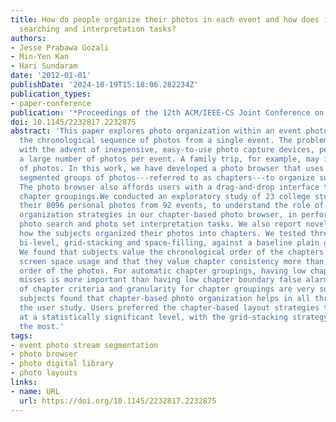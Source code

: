 ```yaml
---
title: How do people organize their photos in each event and how does it affect storytelling,
  searching and interpretation tasks?
authors:
- Jesse Prabawa Gozali
- Min-Yen Kan
- Hari Sundaram
date: '2012-01-01'
publishDate: '2024-10-19T15:18:06.282234Z'
publication_types:
- paper-conference
publication: '*Proceedings of the 12th ACM/IEEE-CS Joint Conference on Digital Libraries*'
doi: 10.1145/2232817.2232875
abstract: 'This paper explores photo organization within an event photo stream, i.e.
  the chronological sequence of photos from a single event. The problem is important:
  with the advent of inexpensive, easy-to-use photo capture devices, people can take
  a large number of photos per event. A family trip, for example, may include hundreds
  of photos. In this work, we have developed a photo browser that uses automatically
  segmented groups of photos---referred to as chapters---to organize such photos.
  The photo browser also affords users with a drag-and-drop interface to refine the
  chapter groupings.We conducted an exploratory study of 23 college students with
  their 8096 personal photos from 92 events, to understand the role of different spatial
  organization strategies in our chapter-based photo browser, in performing storytelling,
  photo search and photo set interpretation tasks. We also report novel insights on
  how the subjects organized their photos into chapters. We tested three layout strategies:
  bi-level, grid-stacking and space-filling, against a baseline plain grid layout.
  We found that subjects value the chronological order of the chapters more than maximizing
  screen space usage and that they value chapter consistency more than the chronological
  order of the photos. For automatic chapter groupings, having low chapter boundary
  misses is more important than having low chapter boundary false alarms; the choice
  of chapter criteria and granularity for chapter groupings are very subjective; and
  subjects found that chapter-based photo organization helps in all three tasks of
  the user study. Users preferred the chapter-based layout strategies to the baseline
  at a statistically significant level, with the grid-stacking strategy preferred
  the most.'
tags:
- event photo stream segmentation
- photo browser
- photo digital library
- photo layouts
links:
- name: URL
  url: https://doi.org/10.1145/2232817.2232875
---
```

